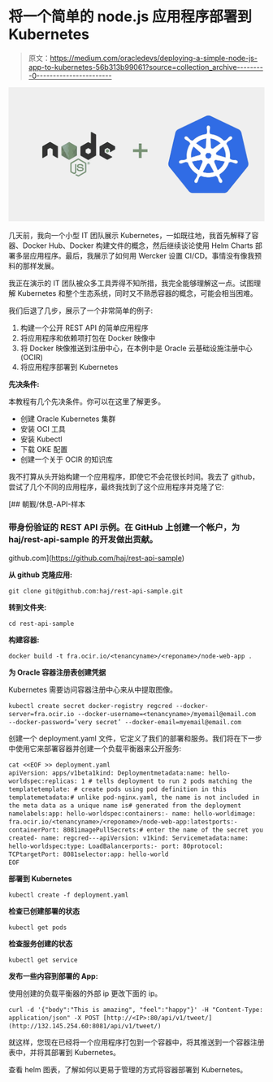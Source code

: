 # 将一个简单的 node.js 应用程序部署到 Kubernetes

> 原文：<https://medium.com/oracledevs/deploying-a-simple-node-js-app-to-kubernetes-56b313b99061?source=collection_archive---------0----------------------->

![](img/3b56473de2bb251bb32cde2798e9c810.png)

几天前，我向一个小型 IT 团队展示 Kubernetes，一如既往地，我首先解释了容器、Docker Hub、Docker 构建文件的概念，然后继续谈论使用 Helm Charts 部署多层应用程序。最后，我展示了如何用 Wercker 设置 CI/CD。事情没有像我预料的那样发展。

我正在演示的 IT 团队被众多工具弄得不知所措，我完全能够理解这一点。试图理解 Kubernetes 和整个生态系统，同时又不熟悉容器的概念，可能会相当困难。

我们后退了几步，展示了一个非常简单的例子:

1.  构建一个公开 REST API 的简单应用程序
2.  将应用程序和依赖项打包在 Docker 映像中
3.  将 Docker 映像推送到注册中心，在本例中是 Oracle 云基础设施注册中心(OCIR)
4.  将应用程序部署到 Kubernetes

**先决条件:**

本教程有几个先决条件。你可以在这里了解更多。

*   创建 Oracle Kubernetes 集群
*   安装 OCI 工具
*   安装 Kubectl
*   下载 OKE 配置
*   创建一个关于 OCIR 的知识库

我不打算从头开始构建一个应用程序，即使它不会花很长时间。我去了 github，尝试了几个不同的应用程序，最终我找到了这个应用程序并克隆了它:

[](https://github.com/haj/rest-api-sample) [## 朝觐/休息-API-样本

### 带身份验证的 REST API 示例。在 GitHub 上创建一个帐户，为 haj/rest-api-sample 的开发做出贡献。

github.com](https://github.com/haj/rest-api-sample) 

**从 github 克隆应用:**

```
git clone git@github.com:haj/rest-api-sample.git
```

**转到文件夹:**

```
cd rest-api-sample
```

**构建容器:**

```
docker build -t fra.ocir.io/<tenancyname>/<reponame>/node-web-app .
```

**为 Oracle 容器注册表创建凭据**

Kubernetes 需要访问容器注册中心来从中提取图像。

```
kubectl create secret docker-registry regcred --docker-server=fra.ocir.io --docker-username=<tenancyname>/myemail@email.com  --docker-password=’very secret’ --docker-email=myemail@email.com
```

创建一个 deployment.yaml 文件，它定义了我们的部署和服务。我们将在下一步中使用它来部署容器并创建一个负载平衡器来公开服务:

```
cat <<EOF >> deployment.yaml
apiVersion: apps/v1beta1kind: Deploymentmetadata:name: hello-worldspec:replicas: 1 # tells deployment to run 2 pods matching the templatetemplate: # create pods using pod definition in this templatemetadata:# unlike pod-nginx.yaml, the name is not included in the meta data as a unique name is# generated from the deployment namelabels:app: hello-worldspec:containers:- name: hello-worldimage: fra.ocir.io/<tenancyname>/<reponame>/node-web-app:latestports:- containerPort: 8081imagePullSecrets:# enter the name of the secret you created- name: regcred---apiVersion: v1kind: Servicemetadata:name: hello-worldspec:type: LoadBalancerports:- port: 80protocol: TCPtargetPort: 8081selector:app: hello-world
EOF
```

**部署到 Kubernetes**

```
kubectl create -f deployment.yaml
```

**检查已创建部署的状态**

```
kubectl get pods
```

**检查服务创建的状态**

```
kubectl get service
```

**发布一些内容到部署的 App:**

使用创建的负载平衡器的外部 ip 更改下面的 ip。

```
curl -d '{"body":"This is amazing", "feel":"happy"}' -H "Content-Type: application/json" -X POST [http://<IP>:80/api/v1/tweet/](http://132.145.254.60:8081/api/v1/tweet/)
```

就这样，您现在已经将一个应用程序打包到一个容器中，将其推送到一个容器注册表中，并将其部署到 Kubernetes。

查看 helm 图表，了解如何以更易于管理的方式将容器部署到 Kubernetes。